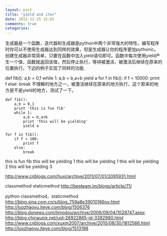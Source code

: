 ```yaml
---
layout: post
title: "yield and iter"
date: 2012-12-25 15:01
comments: true
categories: 
---
```


[](http://lamoop.diandian.com/post/2011-11-04/40029544769)
生成器是一个函数，迭代器和生成器是python中两个非常强大的特性，编写程序时你可以不使用生成器达到同样的效果，但是生成器让你的程序更加pythonic。创建生成器非常简单，只要在函数中加入yield语句即可。函数中每次使用yield产生一个值，函数就返回该值，然后停止执行，等待被激活，被激活后继续在原来的位置执行。下边的例子实现了同样的功能.

def fib():
    a,b = 0,1
    while 1:
        a,b = b,a+b
        yield a
for f in fib():
    if f < 10000:
        print f
    else:
        break
不理解的地方之一，被激活继续在原来的地方执行，这个原来的地方是不是yield的地方，测试了一下。
    
    def fib():
        a,b = 0,1
        print 'this is fun fib'
        while 1:
            a,b = b,a+b
            print 'this will be yielding'
            yield a

    for f in fib():
        if f < 100:
            print f
        else:
            break

this is fun fib
this will be yielding
1
this will be yielding
1
this will be yielding
2
this will be yielding
3
    

http://www.cnblogs.com/huxi/archive/2011/07/01/2095931.html



classmethod staticmethod
http://besteam.im/blogs/article/71/

python classmethod，staticmethod 
http://blog.sina.com.cn/s/blog_759a8e39010166ov.html
http://luozhaoyu.iteye.com/blog/1506376
http://blog.donews.com/limodou/archive/2006/09/04/1028747.aspx
http://blog.chinaunix.net/uid-26922865-id-3382980.html
http://www.cnblogs.com/xuxm2007/archive/2010/08/30/1812566.html
http://luozhaoyu.iteye.com/blog/1513198

